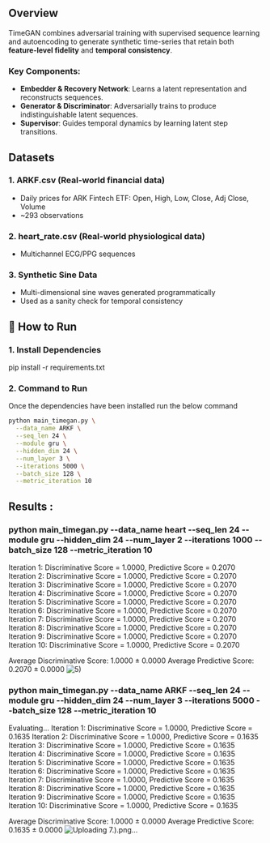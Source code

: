 ## Overview

TimeGAN combines adversarial training with supervised sequence learning and autoencoding to generate synthetic time-series that retain both **feature-level fidelity** and **temporal consistency**.

### Key Components:
- **Embedder & Recovery Network**: Learns a latent representation and reconstructs sequences.
- **Generator & Discriminator**: Adversarially trains to produce indistinguishable latent sequences.
- **Supervisor**: Guides temporal dynamics by learning latent step transitions.

## Datasets

### 1. **ARKF.csv** (Real-world financial data)
- Daily prices for ARK Fintech ETF: Open, High, Low, Close, Adj Close, Volume
- ~293 observations

### 2. **heart_rate.csv** (Real-world physiological data)
- Multichannel ECG/PPG sequences

### 3. **Synthetic Sine Data**
- Multi-dimensional sine waves generated programmatically
- Used as a sanity check for temporal consistency

## 🚀 How to Run

### 1. Install Dependencies
pip install -r requirements.txt

### 2. Command to Run
Once the dependencies have been installed run the below command
```bash
python main_timegan.py \
  --data_name ARKF \
  --seq_len 24 \
  --module gru \
  --hidden_dim 24 \
  --num_layer 3 \
  --iterations 5000 \
  --batch_size 128 \
  --metric_iteration 10
```

## Results :
### python main_timegan.py --data_name heart --seq_len 24 --module gru --hidden_dim 24 --num_layer 2 --iterations 1000 --batch_size 128 --metric_iteration 10
Iteration 1: Discriminative Score = 1.0000, Predictive Score = 0.2070
Iteration 2: Discriminative Score = 1.0000, Predictive Score = 0.2070
Iteration 3: Discriminative Score = 1.0000, Predictive Score = 0.2070
Iteration 4: Discriminative Score = 1.0000, Predictive Score = 0.2070
Iteration 5: Discriminative Score = 1.0000, Predictive Score = 0.2070
Iteration 6: Discriminative Score = 1.0000, Predictive Score = 0.2070
Iteration 7: Discriminative Score = 1.0000, Predictive Score = 0.2070
Iteration 8: Discriminative Score = 1.0000, Predictive Score = 0.2070
Iteration 9: Discriminative Score = 1.0000, Predictive Score = 0.2070
Iteration 10: Discriminative Score = 1.0000, Predictive Score = 0.2070

Average Discriminative Score: 1.0000 ± 0.0000
Average Predictive Score: 0.2070 ± 0.0000
![5)](https://github.com/user-attachments/assets/d3e7aba2-0e61-4e64-a8f7-248faeb3a6a6)

### python main_timegan.py --data_name ARKF --seq_len 24 --module gru --hidden_dim 24 --num_layer 3 --iterations 5000 --batch_size 128 --metric_iteration 10 

Evaluating...
Iteration 1: Discriminative Score = 1.0000, Predictive Score = 0.1635
Iteration 2: Discriminative Score = 1.0000, Predictive Score = 0.1635
Iteration 3: Discriminative Score = 1.0000, Predictive Score = 0.1635
Iteration 4: Discriminative Score = 1.0000, Predictive Score = 0.1635
Iteration 5: Discriminative Score = 1.0000, Predictive Score = 0.1635
Iteration 6: Discriminative Score = 1.0000, Predictive Score = 0.1635
Iteration 7: Discriminative Score = 1.0000, Predictive Score = 0.1635
Iteration 8: Discriminative Score = 1.0000, Predictive Score = 0.1635
Iteration 9: Discriminative Score = 1.0000, Predictive Score = 0.1635
Iteration 10: Discriminative Score = 1.0000, Predictive Score = 0.1635

Average Discriminative Score: 1.0000 ± 0.0000
Average Predictive Score: 0.1635 ± 0.0000
![Uploading 7.).png…]()

